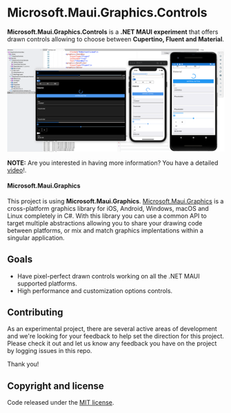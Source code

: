 # Microsoft.Maui.Graphics.Controls

**Microsoft.Maui.Graphics.Controls** is a **.NET MAUI experiment** that offers drawn controls  allowing to choose between **Cupertino, Fluent and Material**.

<img src="images/graphicscontrols-platforms.png" Width="600" /> 

**NOTE:** Are you interested in having more information? You have a detailed [video](https://www.youtube.com/watch?v=hLcpAgWCHf4)!. 

#### Microsoft.Maui.Graphics

This project is using **Microsoft.Maui.Graphics**.
[Microsoft.Maui.Graphics](https://github.com/dotnet/Microsoft.Maui.Graphics) is a cross-platform graphics library for iOS, Android, Windows, macOS and Linux completely in C#. With this library you can use a common API to target multiple abstractions allowing you to share your drawing code between platforms, or mix and match graphics implentations within a singular application.

## Goals

* Have pixel-perfect drawn controls working on all the .NET MAUI supported platforms.
* High performance and customization options controls.

## Contributing

As an experimental project, there are several active areas of development and we're looking for your feedback to help set the direction for this project. Please check it out and let us know any feedback you have on the project by logging issues in this repo.

Thank you!

## Copyright and license

Code released under the [MIT license](https://opensource.org/licenses/MIT).